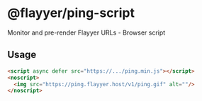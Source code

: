 # @flayyer/ping-script

Monitor and pre-render Flayyer URLs - Browser script

## Usage

```html
<script async defer src="https://.../ping.min.js"></script>
<noscript>
  <img src="https://ping.flayyer.host/v1/ping.gif" alt=""/>
</noscript>
```
